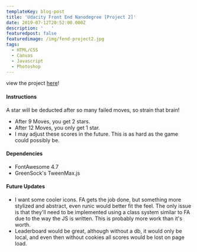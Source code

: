 ```yaml
---
templateKey: blog-post
title: 'Udacity Front End Nanodegree [Project 2]'
date: 2019-07-12T20:52:00.000Z
description: '   '
featuredpost: false
featuredimage: /img/fend-project2.jpg
tags:
  - HTML/CSS
  - Canvas
  - Javascript
  - Photoshop
---
```

view the project [here](https://travisfranklin.github.io/FEND-Project2/)!  
#### Instructions
A star will be deducted after so many failed moves, so strain that brain!
- After 9 Moves, you get 2 stars.
- After 12 Moves, you only get 1 star.
- I may adjust these scores in the future. This is as hard as the game could possibly be.

#### Dependencies
- FontAwesome 4.7
- GreenSock's TweenMax.js

#### Future Updates
- I want some cooler icons. FA gets the job done, but something more stylized and abstract, even runic would better fit the feel. The only issue is that they'll need to be implemented using a class system similar to FA due to the way the JS is written. This is probably more work than it's worth.
- Leaderboard would be great, although without a db, it would only be local, and even then without cookies all scores would be lost on page load.
